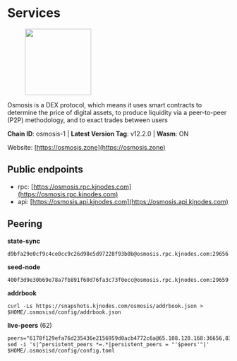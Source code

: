 # Services

<figure><img src="https://raw.githubusercontent.com/kj89/testnet_manuals/main/pingpub/logos/osmosis.png" width="150" alt=""><figcaption></figcaption></figure>

Osmosis is a DEX protocol, which means it uses smart contracts  to determine the price of digital assets, to produce liquidity  via a peer-to-peer (P2P) methodology, and to exact trades between users

**Chain ID**: osmosis-1 | **Latest Version Tag**: v12.2.0 | **Wasm**: ON

Website: [https://osmosis.zone](https://osmosis.zone)


## Public endpoints

* rpc: [https://osmosis.rpc.kjnodes.com](https://osmosis.rpc.kjnodes.com)
* api: [https://osmosis.api.kjnodes.com](https://osmosis.api.kjnodes.com)

## Peering

**state-sync**

```
d9bfa29e0cf9c4ce0cc9c26d98e5d97228f93b0b@osmosis.rpc.kjnodes.com:29656
```

**seed-node**

```
400f3d9e30b69e78a7fb891f60d76fa3c73f0ecc@osmosis.rpc.kjnodes.com:29659
```

**addrbook**
```
curl -Ls https://snapshots.kjnodes.com/osmosis/addrbook.json > $HOME/.osmosisd/config/addrbook.json
```

**live-peers** (62)
```
peers="6178f129efa76d235436e2156959d0acb4772c6a@65.108.128.168:36656,83294c68fcc27c55b40fda595921913aaecf9c68@65.108.67.53:10256,c5358545d951ae666c695903036c1e93578951eb@135.181.176.113:26656,68816dbf2c85cce8ba1fc4a6c3ac23dfd1565058@85.10.244.229:26656,8ec254ac8f261f00120f44eec4a46c21a6fd80c0@78.46.68.249:26656,259ab883ee76f92e82f8f14d463aaaa09d857fb9@144.76.70.108:9010,9dadae9bb9575d70a2a7ca68b779a34b2ffc59ef@116.202.216.111:26656,8d573147ffc8afec77315cf8617101e53e235e6d@78.141.246.249:26656,5e9051d2ae7d9be1656a5348ad0916f255b96c73@135.181.214.17:26656,569aac51b04607a18696c63035586816dec85511@157.90.213.235:26656,980b15331dece2aa8020c1800b9c00ddb273c872@138.201.32.103:30656,173751092c573b78d0dd40677dc7d7f5b546dcfd@94.130.207.9:26656,b37a3c92c039de2582edd120b16afa3f462ecf3e@23.88.69.22:27166,2f5e471d41e03da1f0ae62507ec6280872e493fe@162.19.21.28:26656,2333a9288ec5f2b89e84fb802e2119dd367dfc05@51.77.117.110:26656,faf4f08d3b7f258d3f6962ec505ce111ce948ea7@35.230.148.12:26656,77bb5fb9b6964d6e861e91c1d55cf82b67d838b5@34.86.74.3:26656,f95d9634ad68b8f0ac80ce308adb71d8c119ada5@141.98.219.104:26656,f96947493f1edd08058afaeaef8f5830cc70b8f2@15.204.197.10:26656,94c561d4fdf223b34ca0ab3acb872def26951b94@5.161.20.54:26656,938d7d9d8f2a7ba1e2a48c8755ba1bf9d61ece51@52.66.169.123:26656,971c324f0889de5fd528402487168d88857a3df6@66.172.36.141:36656,1e77db4642bf0f399b72bc01620e015ec05e14ce@51.81.155.97:26656,62d98cb73edf5ea9193451fe8aa7c1528d36985e@34.95.48.112:26656,43785e5ffd8783393ea8094f77efcee5bdbcdce3@78.141.244.18:26656,b76068b52bffb03ea585938c747f65c27fd9714e@34.83.76.169:26656,2ff9bc1740a721a9baeda01abee181997bb65568@142.132.140.20:26656,ca0481d7013194692c586eb78081fa4f298c6ccf@15.223.57.204:26656,b8450ac06ab8ccac21b21bbbba8ea3751a479291@3.91.196.177:26656,ec929701754be057fb38c824fc127e26add9c900@138.201.121.185:26666,47e4075978458bfc382630b2a46aabbbbf7977b2@143.198.234.114:26656,30e9432879d5b0976b88e52120dc12338e40fc33@65.108.108.176:26656,b0c96224e8302fe007ff9536cab2b57518dba936@162.55.243.82:2000,ff57203dd2ae45c0098257d1a1f2b313ce565b51@18.217.57.20:26656,74e8ba742d8312c250f3237c8c8f3f951c01f9df@95.216.4.104:2003,6945be12a7d357a39b9cfbb0018249b234fc4a15@54.241.143.196:26656,8e4e1f1e087c76c71c64e477e95495833da82aa2@95.217.65.50:26656,f4b811759e55f665180545ad5e1b42573f660861@135.181.181.251:26656,b15ff06834de16016d8d905162e1365423d21a66@35.172.193.124:26656,42745690b41f6a7515c4a87d88efda2e82b55b76@78.46.94.183:26656,089b0de9671dc3cd00ded782693c03509b78b5d9@13.125.219.197:26656,724cef11bbe866269b3d67f7dd5ea539cc4096bf@198.244.164.186:26656,a4bbd6acbf667cac630e748da7bda09c8f404135@65.108.106.172:26656,f52f76f144c93e0e8313dce465b8c00afe2fc4e6@89.149.218.123:26656,1528ce3b88d859f2f8c4160d9b155ecea5177a2e@142.132.146.105:26656,7cf3cd0ee153f987eba116080113192c8761e801@144.76.97.251:38656,60a2c89e7253502e93517a026f44a2431cc81230@220.85.113.39:26656,20913e92e8b9ea2d80ad34edd9b52e97886cf616@54.37.30.181:26656,53a3f6ea82cb5502c6ecd37d7e15a01a4ccf383f@35.224.167.163:26656,bfb67b2ae345955d6bc0991450120669c683386e@149.56.25.66:26656,9c7174051aa1ba0c90340ee9c5433d2aae4c3d28@67.209.54.22:26656,0660d18b65340a55514f240dd517282ca286f169@176.9.28.62:26656,407267ac44b20a0a4258d0bbca1c9f657bf88d08@74.118.143.19:26656,72cd15ffcfd844985ccd14789a163a986ef82471@52.48.78.18:26656,ba670b12f8771a0615907e7d26981970dffb3872@34.243.243.221:26656,c9bf65acffea46ac8368cbe88f679519f7812f3b@18.142.38.209:26656,283b6dcdee789b3c356a45e65a5abc60ddcbbf8c@162.251.238.11:26656,038644cdab5548ab7c9e57784ce324181085d94c@23.88.67.24:10256,0813f61788331d5fdf66246b50cd417652194c27@23.106.120.19:26656,7de231d5c75feb810a9196fa2a3e83e0576c88a9@212.95.53.152:26656,31e7a8b8cc97e85472c609f9d220fdd9536d4f4d@94.130.220.54:26656,a6283307952423c1751431c220d11ed36b61ed84@143.110.237.113:26656"
sed -i 's|^persistent_peers *=.*|persistent_peers = "'$peers'"|' $HOME/.osmosisd/config/config.toml
```
